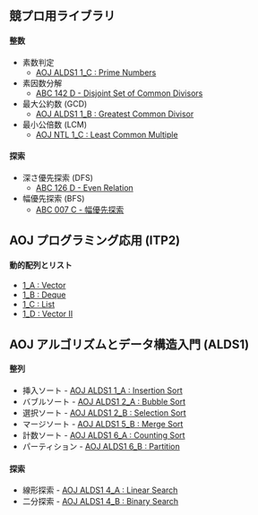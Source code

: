 ## 競プロ用ライブラリ

#### 整数
- 素数判定
    - [AOJ ALDS1 1_C : Prime Numbers](https://github.com/BEN2suzuka/proconlib/blob/master/AOJ_ALDS1/alds1_1c.cpp)
- 素因数分解
    - [ABC 142 D - Disjoint Set of Common Divisors](https://github.com/BEN2suzuka/proconlib/blob/master/AtCoder/abc142d.cpp)
- 最大公約数 (GCD)
    - [AOJ ALDS1 1_B : Greatest Common Divisor](https://github.com/BEN2suzuka/proconlib/blob/master/AOJ_ALDS1/alds1_1b.cpp)
- 最小公倍数 (LCM)
    - [AOJ NTL 1_C : Least Common Multiple](https://github.com/BEN2suzuka/proconlib/blob/master/AOJ_NTL/ntl_1c.cpp)

#### 探索
- 深さ優先探索 (DFS)
    - [ABC 126 D - Even Relation](https://github.com/BEN2suzuka/proconlib/blob/master/AtCoder/abc126d.cpp)
- 幅優先探索 (BFS)
    - [ABC 007 C - 幅優先探索](https://github.com/BEN2suzuka/proconlib/blob/master/AtCoder/abc007c.cpp)

## AOJ プログラミング応用 (ITP2)

#### 動的配列とリスト
- [1_A : Vector](https://github.com/BEN2suzuka/proconlib/blob/master/AOJ_ITP2/itp2_1a.cpp)
- [1_B : Deque](https://github.com/BEN2suzuka/proconlib/blob/master/AOJ_ITP2/itp2_1b.cpp)
- [1_C : List](https://github.com/BEN2suzuka/proconlib/blob/master/AOJ_ITP2/itp2_1c.cpp)
- [1_D : Vector II](https://github.com/BEN2suzuka/proconlib/blob/master/AOJ_ITP2/itp2_1d.cpp)

## AOJ アルゴリズムとデータ構造入門 (ALDS1)

#### 整列
- 挿入ソート - [AOJ ALDS1 1_A : Insertion Sort](https://github.com/BEN2suzuka/proconlib/blob/master/AOJ_ALDS1/alds1_1a.cpp)
- バブルソート - [AOJ ALDS1 2_A : Bubble Sort](https://github.com/BEN2suzuka/proconlib/blob/master/AOJ_ALDS1/alds1_2a.cpp)
- 選択ソート - [AOJ ALDS1 2_B : Selection Sort](https://github.com/BEN2suzuka/proconlib/blob/master/AOJ_ALDS1/alds1_2b.cpp)
- マージソート - [AOJ ALDS1 5_B : Merge Sort](https://github.com/BEN2suzuka/proconlib/blob/master/AOJ_ALDS1/alds1_5b.cpp)
- 計数ソート - [AOJ ALDS1 6_A : Counting Sort](https://github.com/BEN2suzuka/proconlib/blob/master/AOJ_ALDS1/alds1_6a.cpp)
- パーティション - [AOJ ALDS1 6_B : Partition](https://github.com/BEN2suzuka/proconlib/blob/master/AOJ_ALDS1/alds1_6b.cpp)

#### 探索
- 線形探索 - [AOJ ALDS1 4_A : Linear Search](https://github.com/BEN2suzuka/proconlib/blob/master/AOJ_ALDS1/alds1_4a.cpp)
- 二分探索 - [AOJ ALDS1 4_B : Binary Search](https://github.com/BEN2suzuka/proconlib/blob/master/AOJ_ALDS1/alds1_4b.cpp)